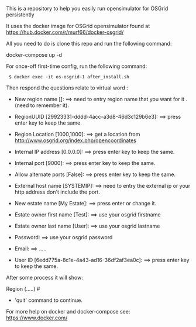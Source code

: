 This is a repository to help you easily run opensimulator for OSGrid persistently

It uses the docker image for OSGrid opensimulator found at https://hub.docker.com/r/murf66/docker-osgrid/

All you need to do is clone this repo and run the following command:

docker-compose up -d

For once-off first-time config, run the following command:

     $ docker exec -it os-osgrid-1 after_install.sh

Then respond the questions relate to virtual word : 

 - New region name []:     ==> need to entry region name that you want for it .(need to remember it).

 - RegionUUID [29923331-dddd-4acc-a3d8-46d3c129b6e3]:     ==> press enter key to keep the same.

 - Region Location [1000,1000]:                           ==> get a location from http://www.osgrid.org/index.php/opencoordinates

 - Internal IP address [0.0.0.0]:                         ==> press enter key to keep the same.

 - Internal port [9000]:                                  ==> press enter key to keep the same.

 - Allow alternate ports [False]:                         ==> press enter key to keep the same.

 - External host name [SYSTEMIP]:   ==> need to entry the external ip or your http address don't include the port.

 - New estate name [My Estate]:     ==> press enter or change it. 

 - Estate owner first name [Test]:  ==> use your osgrid firstname

 - Estate owner last name [User]:   ==> use your osgrid lastname

 - Password:                       ==> use your osgrid password

 - Email:                          ==> ..... 

 - User ID [6edd775a-8c1e-4a43-ad16-36df2af3ea0c]:  ==> press enter key to keep the same.

After some process it will show:

Region (.....) # 

 - 'quit' command to continue.


For more help on docker and docker-compose see:
https://www.docker.com/
